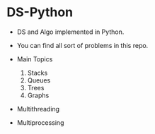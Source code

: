 # DS-Python
* DS and Algo implemented in Python.
* You can find all sort of problems in this repo.
 
  
* Main Topics
  1. Stacks
  2. Queues
  3. Trees
  4. Graphs

* Multithreading
* Multiprocessing
